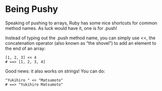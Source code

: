 # Being Pushy

Speaking of pushing to arrays, Ruby has some nice shortcuts for common method names. As luck would have it, one is for .push!

Instead of typing out the .push method name, you can simply use <<, the concatenation operator (also known as “the shovel”) to add an element to the end of an array:

    [1, 2, 3] << 4
    # ==> [1, 2, 3, 4]

Good news: it also works on strings! You can do:

    "Yukihiro " << "Matsumoto"
    # ==> "Yukihiro Matsumoto"
